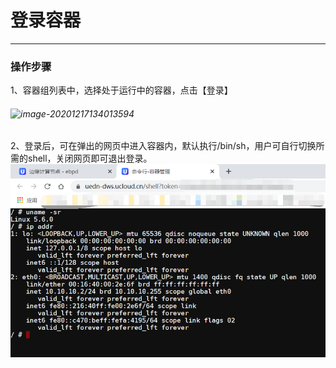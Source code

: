 # 登录容器

------------

### 操作步骤

1、容器组列表中，选择处于运行中的容器，点击【登录】

###### ![image-20201217134013594](https://static.ucloud.cn/747515f6d512b54f3b72faaeab9defc0.png)

2、登录后，可在弹出的网页中进入容器内，默认执行/bin/sh，用户可自行切换所需的shell，关闭网页即可退出登录。![image-20201217134025643](../images/image-20201217134025643.png)

